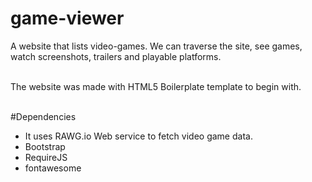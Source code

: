 # game-viewer
A website that lists video-games. We can traverse the site, see games, watch screenshots, trailers and playable platforms.<br /> <br /> 

The website was made with HTML5 Boilerplate template to begin with.<br /> <br /> 

#Dependencies<br /> 
* It uses RAWG.io Web service to fetch video game data.<br /> 
* Bootstrap<br /> 
* RequireJS<br />
* fontawesome<br />
